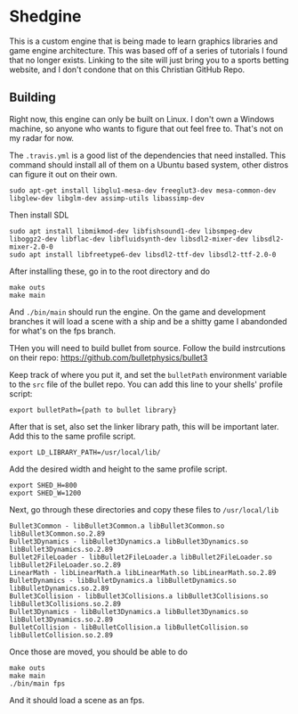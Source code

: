 # Shedgine
This is a custom engine that is being made to learn graphics libraries and game engine architecture. This was based off of a series of tutorials I found that no longer exists. Linking to the site will just bring you to a sports betting website, and I don't condone that on this Christian GitHub Repo.

## Building
Right now, this engine can only be built on Linux. I don't own a Windows machine, so anyone who wants to figure that out feel free to. That's not on my radar for now.

The `.travis.yml` is a good list of the dependencies that need installed. This command should install all of them on a Ubuntu based system, other distros can figure it out on their own.

```
sudo apt-get install libglu1-mesa-dev freeglut3-dev mesa-common-dev libglew-dev libglm-dev assimp-utils libassimp-dev
```
Then install SDL
```
sudo apt install libmikmod-dev libfishsound1-dev libsmpeg-dev liboggz2-dev libflac-dev libfluidsynth-dev libsdl2-mixer-dev libsdl2-mixer-2.0-0
sudo apt install libfreetype6-dev libsdl2-ttf-dev libsdl2-ttf-2.0-0
```

After installing these, go in to the root directory and do
```
make outs
make main
```
And `./bin/main` should run the engine. On the game and development branches it will load a scene with a ship and be a shitty game I abandonded for what's on the fps branch.

THen you will need to build bullet from source.
Follow the build instrcutions on their repo:
https://github.com/bulletphysics/bullet3

Keep track of where you put it, and set the `bulletPath` environment variable to the `src` file of the bullet repo. You can add this line to your shells' profile script:
```
export bulletPath={path to bullet library}
```
After that is set, also set the linker library path, this will be important later. Add this to the same profile script.
```
export LD_LIBRARY_PATH=/usr/local/lib/
```
Add the desired width and height to the same profile script.
```
export SHED_H=800
export SHED_W=1200
```
Next, go through these directories and copy these files to `/usr/local/lib`
```
Bullet3Common - libBullet3Common.a libBullet3Common.so libBullet3Common.so.2.89
Bullet3Dynamics - libBullet3Dynamics.a libBullet3Dynamics.so libBullet3Dynamics.so.2.89
Bullet2FileLoader - libBullet2FileLoader.a libBullet2FileLoader.so libBullet2FileLoader.so.2.89
LinearMath - libLinearMath.a libLinearMath.so libLinearMath.so.2.89
BulletDynamics - libBulletDynamics.a libBulletDynamics.so libBulletDynamics.so.2.89
Bullet3Collision - libBullet3Collisions.a libBullet3Collisions.so libBullet3Collisions.so.2.89
Bullet3Dynamics - libBullet3Dynamics.a libBullet3Dynamics.so libBullet3Dynamics.so.2.89
BulletCollision - libBulletCollision.a libBulletCollision.so libBulletCollision.so.2.89
```
Once those are moved, you should be able to do 
```
make outs
make main
./bin/main fps
```
And it should load a scene as an fps.
